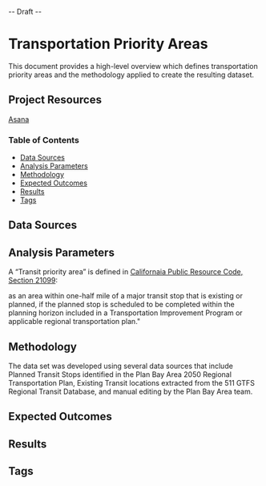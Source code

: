 -- Draft --

# Transportation Priority Areas

This document provides a high-level overview which defines transportation priority areas and the methodology applied to create the resulting dataset. 

## Project Resources

[Asana](https://app.asana.com/0/229355710745434/1195212354291165)

### Table of Contents

- [Data Sources](#data-sources)
- [Analysis Parameters](#analysis-parameters)
- [Methodology](#methodology)
- [Expected Outcomes](#expected-outcomes)
- [Results](#results)
- [Tags](#tags)

## Data Sources

## Analysis Parameters

A “Transit priority area” is defined in [Californaia Public Resource Code, Section 21099](https://leginfo.legislature.ca.gov/faces/codes_displaySection.xhtml?lawCode=PRC&sectionNum[…]=true&keyword=transit%20priority%20area+major%20transit):

as an area within one-half mile of a major transit stop that is existing or planned, if the planned stop is scheduled to be completed within the planning horizon included in a Transportation Improvement Program or applicable regional transportation plan."

## Methodology
The data set was developed using several data sources that include Planned Transit Stops identified in the Plan Bay Area 2050 Regional Transportation Plan, Existing Transit locations extracted from the 511 GTFS Regional Transit Database, and manual editing by the Plan Bay Area team.

## Expected Outcomes

## Results

## Tags